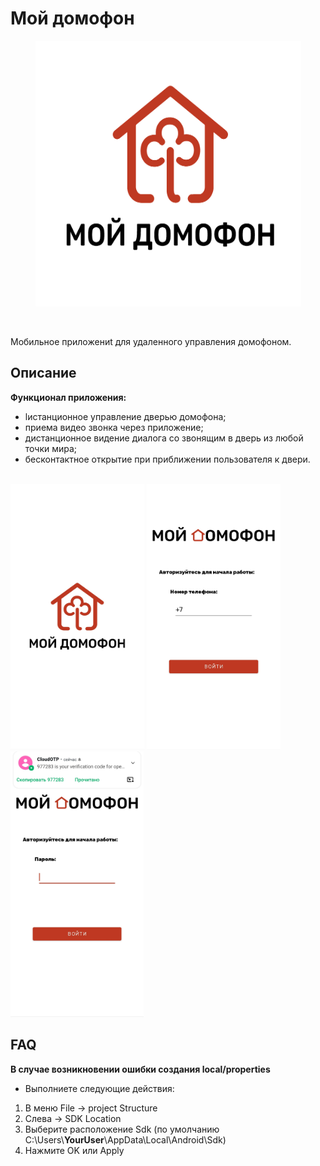 <h1>Мой домофон</h1>

<p align="center"><img width="425" height="425" src="images/logo.png"></p>

<br>

<span>Мобильное приложениt для удаленного управления домофоном.</span>


<h2>Описание</h2>

**Функционал приложения:**

- lистанционное управление дверью домофона;
- приема видео звонка через приложение;
- дистанционное видение диалога со звонящим в дверь из любой точки мира;
- бесконтактное открытие при приближении пользователя к двери.
  
<br>

<div>
    <img src="images/src1.jpg" height="425px">
    <img src="images/src2.jpg" height="425px">
    <img src="images/src3.jpg" height="425px">
</div>

<h2>FAQ</h2>

**В случае возникновении ошибки создания local/properties**

- Выполниете следующие действия:

1. В меню File -> project Structure
2. Cлева -> SDK Location
3. Выберите расположение Sdk (по умолчанию C:\Users\\**YourUser**\AppData\Local\Android\Sdk)
4. Нажмите OK или Apply 
